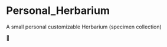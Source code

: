 # Personal_Herbarium
A small personal customizable Herbarium (specimen collection) 

:green_heart: 
